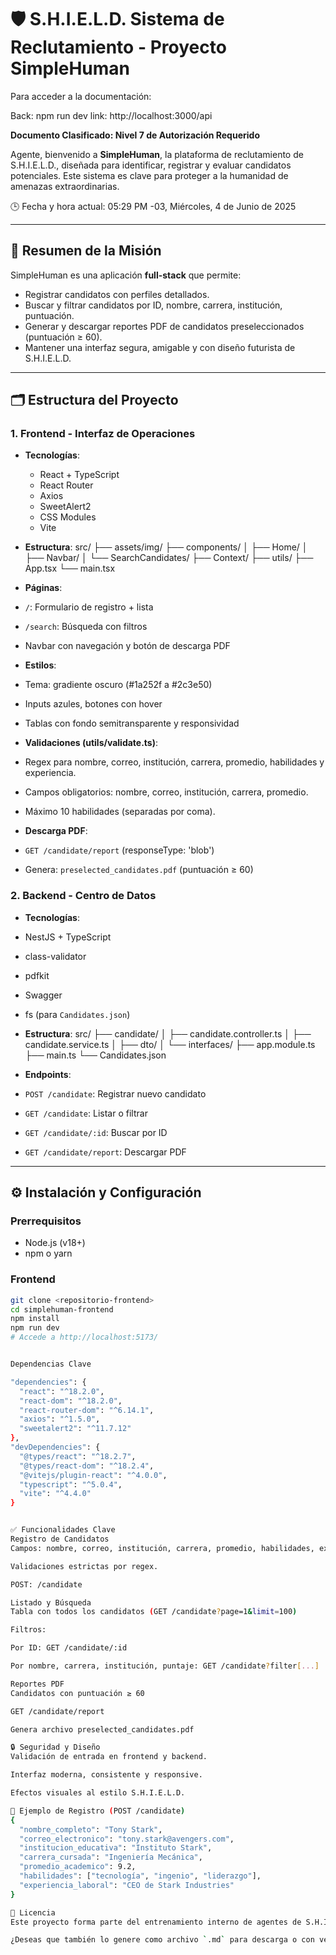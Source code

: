 # 🛡️ S.H.I.E.L.D. Sistema de Reclutamiento - Proyecto SimpleHuman

Para acceder a la documentación:

Back: npm run dev   link: http://localhost:3000/api

**Documento Clasificado: Nivel 7 de Autorización Requerido**

Agente, bienvenido a **SimpleHuman**, la plataforma de reclutamiento de S.H.I.E.L.D., diseñada para identificar, registrar y evaluar candidatos potenciales. Este sistema es clave para proteger a la humanidad de amenazas extraordinarias.

🕒 Fecha y hora actual: 05:29 PM -03, Miércoles, 4 de Junio de 2025

---

## 🎯 Resumen de la Misión

SimpleHuman es una aplicación **full-stack** que permite:

- Registrar candidatos con perfiles detallados.
- Buscar y filtrar candidatos por ID, nombre, carrera, institución, puntuación.
- Generar y descargar reportes PDF de candidatos preseleccionados (puntuación ≥ 60).
- Mantener una interfaz segura, amigable y con diseño futurista de S.H.I.E.L.D.

---

## 🗂️ Estructura del Proyecto

### 1. Frontend - Interfaz de Operaciones

- **Tecnologías**:
  - React + TypeScript
  - React Router
  - Axios
  - SweetAlert2
  - CSS Modules
  - Vite

- **Estructura**:
src/
├── assets/img/
├── components/
│ ├── Home/
│ ├── Navbar/
│ └── SearchCandidates/
├── Context/
├── utils/
├── App.tsx
└── main.tsx



- **Páginas**:
- `/`: Formulario de registro + lista
- `/search`: Búsqueda con filtros
- Navbar con navegación y botón de descarga PDF

- **Estilos**:
- Tema: gradiente oscuro (#1a252f a #2c3e50)
- Inputs azules, botones con hover
- Tablas con fondo semitransparente y responsividad

- **Validaciones (utils/validate.ts)**:
- Regex para nombre, correo, institución, carrera, promedio, habilidades y experiencia.
- Campos obligatorios: nombre, correo, institución, carrera, promedio.
- Máximo 10 habilidades (separadas por coma).

- **Descarga PDF**:
- `GET /candidate/report` (responseType: 'blob')
- Genera: `preselected_candidates.pdf` (puntuación ≥ 60)

### 2. Backend - Centro de Datos

- **Tecnologías**:
- NestJS + TypeScript
- class-validator
- pdfkit
- Swagger
- fs (para `Candidates.json`)

- **Estructura**:
src/
├── candidate/
│ ├── candidate.controller.ts
│ ├── candidate.service.ts
│ ├── dto/
│ └── interfaces/
├── app.module.ts
├── main.ts
└── Candidates.json



- **Endpoints**:
- `POST /candidate`: Registrar nuevo candidato
- `GET /candidate`: Listar o filtrar
- `GET /candidate/:id`: Buscar por ID
- `GET /candidate/report`: Descargar PDF

---

## ⚙️ Instalación y Configuración

### Prerrequisitos

- Node.js (v18+)
- npm o yarn

### Frontend

```bash
git clone <repositorio-frontend>
cd simplehuman-frontend
npm install
npm run dev
# Accede a http://localhost:5173/


Dependencias Clave

"dependencies": {
  "react": "^18.2.0",
  "react-dom": "^18.2.0",
  "react-router-dom": "^6.14.1",
  "axios": "^1.5.0",
  "sweetalert2": "^11.7.12"
},
"devDependencies": {
  "@types/react": "^18.2.7",
  "@types/react-dom": "^18.2.4",
  "@vitejs/plugin-react": "^4.0.0",
  "typescript": "^5.0.4",
  "vite": "^4.4.0"
}


✅ Funcionalidades Clave
Registro de Candidatos
Campos: nombre, correo, institución, carrera, promedio, habilidades, experiencia.

Validaciones estrictas por regex.

POST: /candidate

Listado y Búsqueda
Tabla con todos los candidatos (GET /candidate?page=1&limit=100)

Filtros:

Por ID: GET /candidate/:id

Por nombre, carrera, institución, puntaje: GET /candidate?filter[...]

Reportes PDF
Candidatos con puntuación ≥ 60

GET /candidate/report

Genera archivo preselected_candidates.pdf

🔒 Seguridad y Diseño
Validación de entrada en frontend y backend.

Interfaz moderna, consistente y responsive.

Efectos visuales al estilo S.H.I.E.L.D.

🧪 Ejemplo de Registro (POST /candidate)
{
  "nombre_completo": "Tony Stark",
  "correo_electronico": "tony.stark@avengers.com",
  "institucion_educativa": "Instituto Stark",
  "carrera_cursada": "Ingeniería Mecánica",
  "promedio_academico": 9.2,
  "habilidades": ["tecnología", "ingenio", "liderazgo"],
  "experiencia_laboral": "CEO de Stark Industries"
}

🧩 Licencia
Este proyecto forma parte del entrenamiento interno de agentes de S.H.I.E.L.D. No distribuir sin autorización nivel 7 o superior.

¿Deseas que también lo genere como archivo `.md` para descarga o con versiones separadas para frontend y backend?








